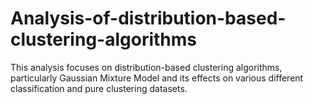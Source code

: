 # Analysis-of-distribution-based-clustering-algorithms
This analysis focuses on distribution-based clustering algorithms, particularly Gaussian Mixture Model and its effects on various different classification and pure clustering datasets.
